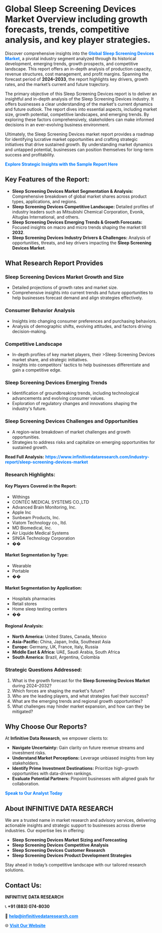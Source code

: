 <h1>Global Sleep Screening Devices Market Overview including growth forecasts, trends, competitive analysis, and key player strategies.</h1>
<p>
Discover comprehensive insights into the 
<a href="https://www.infinitivedataresearch.com/industry-report/sleep-screening-devices-market" rel="dofollow" style="color: #007BFF; text-decoration: none;"><strong>Global Sleep Screening Devices Market</strong></a>, a pivotal industry segment analyzed through its historical development, emerging trends, growth prospects, and competitive landscape. This report offers an in-depth analysis of production capacity, revenue structures, cost management, and profit margins. Spanning the forecast period of <strong>2024–2033</strong>, the report highlights key drivers, growth rates, and the market’s current and future trajectory.
</p>
<p>
The primary objective of this Sleep Screening Devices report is to deliver an insightful and in-depth analysis of the Sleep Screening Devices industry. It offers businesses a clear understanding of the market's current dynamics and future outlook. The report dives into essential aspects, including market size, growth potential, competitive landscapes, and emerging trends. By exploring these factors comprehensively, stakeholders can make informed decisions in an ever-evolving business environment.
</p>
<p>
Ultimately, the Sleep Screening Devices market report provides a roadmap for identifying lucrative market opportunities and crafting strategic initiatives that drive sustained growth. By understanding market dynamics and untapped potential, businesses can position themselves for long-term success and profitability.
</p>
<p>
<a href="https://www.infinitivedataresearch.com/request-sample/reportId=109114" style="color: #007BFF; text-decoration: none;"><strong>Explore Strategic Insights with the Sample Report Here</strong></a>
</p>

<h2>Key Features of the Report:</h2>
<ul>
<li><strong>Sleep Screening Devices Market Segmentation & Analysis:</strong> Comprehensive breakdown of global market shares across product types, applications, and regions.</li>
<li><strong>Sleep Screening Devices Competitive Landscape:</strong> Detailed profiles of industry leaders such as Mitsubishi Chemical Corporation, Evonik, Altuglas International, and others.</li>
<li><strong>Sleep Screening Devices Emerging Trends & Growth Forecasts:</strong> Focused insights on macro and micro trends shaping the market till <strong>2032</strong>.</li>
<li><strong>Sleep Screening Devices Industry Drivers & Challenges:</strong> Analysis of opportunities, threats, and key drivers impacting the <strong>Sleep Screening Devices Market</strong>.</li>
</ul>

<h2>What Research Report Provides</h2>
<h3>Sleep Screening Devices Market Growth and Size</h3>
<ul>
<li>Detailed projections of growth rates and market size.</li>
<li>Comprehensive insights into current trends and future opportunities to help businesses forecast demand and align strategies effectively.</li>
</ul>

<h3>Consumer Behavior Analysis</h3>
<ul>
<li>Insights into changing consumer preferences and purchasing behaviors.</li>
<li>Analysis of demographic shifts, evolving attitudes, and factors driving decision-making.</li>
</ul>

<h3>Competitive Landscape</h3>
<ul>
<li>In-depth profiles of key market players, their >Sleep Screening Devices market share, and strategic initiatives.</li>
<li>Insights into competitors' tactics to help businesses differentiate and gain a competitive edge.</li>
</ul>

<h3>Sleep Screening Devices Emerging Trends</h3>
<ul>
<li>Identification of groundbreaking trends, including technological advancements and evolving consumer values.</li>
<li>Exploration of regulatory changes and innovations shaping the industry's future.</li>
</ul>

<h3>Sleep Screening Devices Challenges and Opportunities</h3>
<ul>
<li>A region-wise breakdown of market challenges and growth opportunities.</li>
<li>Strategies to address risks and capitalize on emerging opportunities for sustained growth.</li>
</ul>
<p><strong>Read Full Analysis:</strong> <a href="https://www.infinitivedataresearch.com/industry-report/sleep-screening-devices-market" rel="dofollow" style="color: #007BFF; text-decoration: none;"><strong>https://www.infinitivedataresearch.com/industry-report/sleep-screening-devices-market</strong></a></p>
<h3>Research Highlights:</h3>
<h4>Key Players Covered in the Report:</h4>
<ul><li>Withings</li><li>CONTEC MEDICAL SYSTEMS CO.,LTD</li><li>Advanced Brain Monitoring, Inc.</li><li>Apple Inc</li><li>Sunbeam Products, Inc.</li><li>Viatom Technology co., Itd.</li><li>MD Biomedical, Inc.</li><li>Air Liquide Medical Systems</li><li>SINGA Technology Corporation</li><li>��</li></ul>
<h4>Market Segmentation by Type:</h4>
<ul><li>Wearable</li><li>Portable</li><li>��</li></ul>
<h4>Market Segmentation by Application:</h4>
<ul><li>Hospitals pharmacies</li><li>Retail stores</li><li>Home sleep testing centers</li><li>��</li></ul>

<h4>Regional Analysis:</h4>
<ul>
<li><strong>North America:</strong> United States, Canada, Mexico</li>
<li><strong>Asia-Pacific:</strong> China, Japan, India, Southeast Asia</li>
<li><strong>Europe:</strong> Germany, UK, France, Italy, Russia</li>
<li><strong>Middle East & Africa:</strong> UAE, Saudi Arabia, South Africa</li>
<li><strong>South America:</strong> Brazil, Argentina, Colombia</li>
</ul>

<h3>Strategic Questions Addressed:</h3>
<ol>
<li>What is the growth forecast for the <strong>Sleep Screening Devices Market</strong> during 2024–2032?</li>
<li>Which forces are shaping the market's future?</li>
<li>Who are the leading players, and what strategies fuel their success?</li>
<li>What are the emerging trends and regional growth opportunities?</li>
<li>What challenges may hinder market expansion, and how can they be mitigated?</li>
</ol>

<h2>Why Choose Our Reports?</h2>
<p>At <strong>Infinitive Data Research</strong>, we empower clients to:</p>
<ul>
<li><strong>Navigate Uncertainty:</strong> Gain clarity on future revenue streams and investment risks.</li>
<li><strong>Understand Market Perceptions:</strong> Leverage unbiased insights from key stakeholders.</li>
<li><strong>Identify Prime Investment Destinations:</strong> Prioritize high-growth opportunities with data-driven rankings.</li>
<li><strong>Evaluate Potential Partners:</strong> Pinpoint businesses with aligned goals for collaboration.</li>
</ul>
<p><a href="https://www.infinitivedataresearch.com/industry-report/sleep-screening-devices-market" rel="dofollow" style="color: #007BFF; text-decoration: none;"><strong>Speak to Our Analyst Today</strong></a></p>

<h2>About INFINITIVE DATA RESEARCH</h2>
<p>We are a trusted name in market research and advisory services, delivering actionable insights and strategic support to businesses across diverse industries. Our expertise lies in offering:</p>
<ul>
<li><strong>Sleep Screening Devices Market Sizing and Forecasting</strong></li>
<li><strong>Sleep Screening Devices Competitive Analysis</strong></li>
<li><strong>Sleep Screening Devices Customer Research</strong></li>
<li><strong>Sleep Screening Devices Product Development Strategies</strong></li>
</ul>
<p>Stay ahead in today’s competitive landscape with our tailored research solutions.</p>

<h2>Contact Us:</h2>
<p><strong>INFINITIVE DATA RESEARCH</strong></p>
<p>📞 <strong>+91 (883) 074-8030</strong></p>
<p>📧 <strong><a href="mailto:help@infinitivedataresearch.com" style="color: #007BFF;">help@infinitivedataresearch.com</a></strong></p>
<p>🌐 <strong><a href="https://www.infinitivedataresearch.com" rel="dofollow" style="color: #007BFF;">Visit Our Website</a></strong></p>